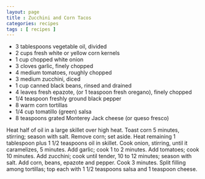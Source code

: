 ```yaml
---
layout: page
title : Zucchini and Corn Tacos
categories: recipes
tags : [ recipes ]
---
```


* 3 tablespoons vegetable oil, divided
* 2 cups fresh white or yellow corn kernels
* 1 cup chopped white onion
* 3 cloves garlic, finely chopped
* 4 medium tomatoes, roughly chopped
* 3 medium zucchini, diced
* 1 cup canned black beans, rinsed and drained
* 4 leaves fresh epazote, (or 1 teaspoon fresh oregano), finely chopped
* 1/4 teaspoon freshly ground black pepper
* 8 warm corn tortillas
* 1/4 cup tomatillo (green) salsa
* 8 teaspoons grated Monterey Jack cheese (or queso fresco)

Heat half of oil in a large skillet over high heat. Toast corn 5 minutes, stirring; season with salt. Remove corn; set aside. Heat remaining 1 tablespoon plus 1 1/2 teaspoons oil in skillet. Cook onion, stirring, until it caramelizes, 5 minutes. Add garlic; cook 1 to 2 minutes. Add tomatoes; cook 10 minutes. Add zucchini; cook until tender, 10 to 12 minutes; season with salt. Add corn, beans, epazote and pepper. Cook 3 minutes. Split filling among tortillas; top each with 1 1/2 teaspoons salsa and 1 teaspoon cheese.


